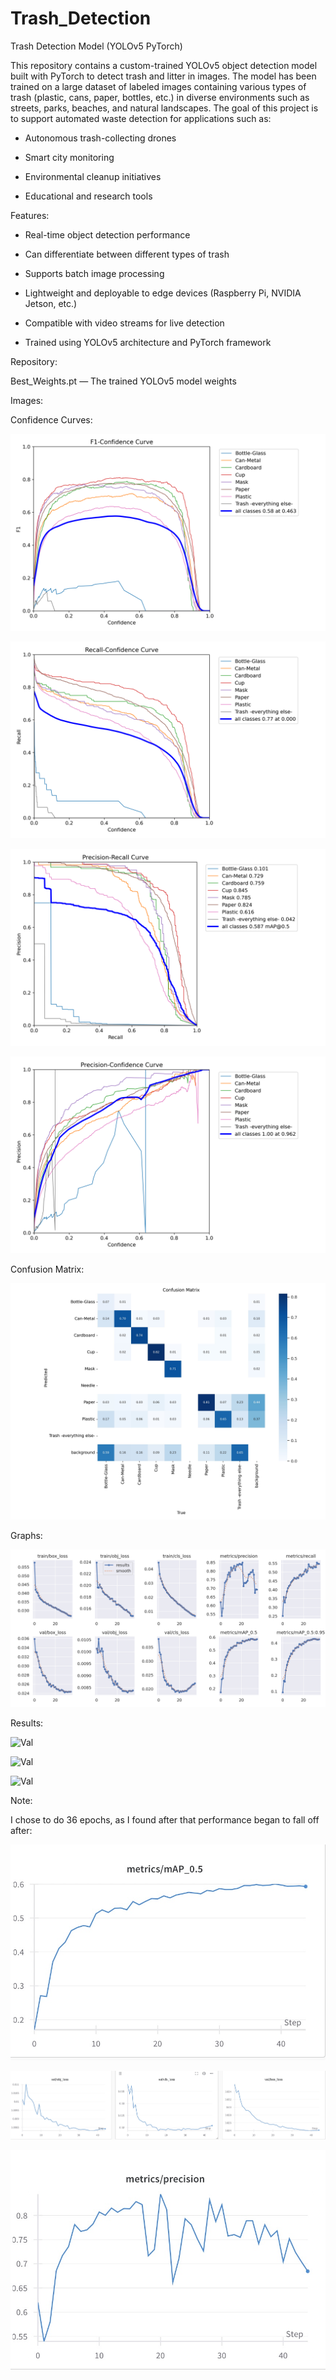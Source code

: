 # Trash_Detection
Trash Detection Model (YOLOv5 PyTorch)

This repository contains a custom-trained YOLOv5 object detection model built with PyTorch to detect trash and litter in images. The model has been trained on a large dataset of labeled images containing various types of trash (plastic, cans, paper, bottles, etc.) in diverse environments such as streets, parks, beaches, and natural landscapes. The goal of this project is to support automated waste detection for applications such as:

- Autonomous trash-collecting drones

- Smart city monitoring

- Environmental cleanup initiatives

- Educational and research tools

Features:

- Real-time object detection performance

- Can differentiate between different types of trash

- Supports batch image processing

- Lightweight and deployable to edge devices (Raspberry Pi, NVIDIA Jetson, etc.)

- Compatible with video streams for live detection

- Trained using YOLOv5 architecture and PyTorch framework

Repository:

Best_Weights.pt — The trained YOLOv5 model weights

Images:

Confidence Curves:

![Confidence Curve](images/media_images_Results_36_e4bed294bd7ca59c259a.png)

![Confidence Curve](images/media_images_Results_36_2a5a551479623f33c06a.png)

![Confidence Curve](images/media_images_Results_36_5bd4c40bf45cd7813688.png)

![Confidence Curve](images/media_images_Results_36_988d24134f85eef8bc12.png)


Confusion Matrix:

![Confusion Matrix](images/Image.jpg)

Graphs: 

![Graphs](images/media_images_Results_36_f6e0f40945966f09baec.png)

Results:

![Val](images/media_images_Validation_36_c257709a16cc6aa5b6a5.jpg)

![Val](images/media_images_Validation_36_d1ba1d852438b09a2f26.jpg)

![Val](images/media_images_Validation_36_9a5c1fc8c0b207f95445.jpg)


Note:

I chose to do 36 epochs, as I found after that performance began to fall off after:

![v1](images/graph_v1.jpeg)

![v1](images/graph_v1_loss.jpeg)

![v1](images/graph_v1_precision.jpeg)

